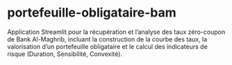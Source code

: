 # portefeuille-obligataire-bam
Application Streamlit pour la récupération et l’analyse des taux zéro-coupon de Bank Al-Maghrib, incluant la construction de la courbe des taux, la valorisation d’un portefeuille obligataire et le calcul des indicateurs de risque (Duration, Sensibilité, Convexité).
